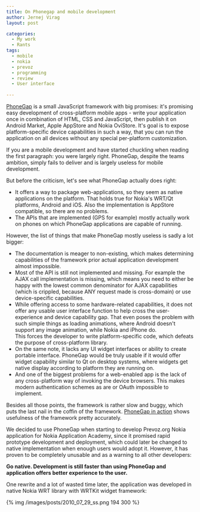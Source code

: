 ```yaml
---
title: On Phonegap and mobile development
author: Jernej Virag
layout: post

categories:
  - My work
  - Rants
tags:
  - mobile
  - nokia
  - prevoz
  - programming
  - review
  - User interface
  
---
```

[PhoneGap][2] is a small JavaScript framework with big promises: it's promising easy development of cross-platform mobile apps - write your application once in combination of HTML, CSS and JavaScript, then publish it on Android Market, Apple AppStore and Nokia OviStore. It's goal is to expose platform-specific device capabilities in such a way, that you can run the application on all devices without any special per-platform customization.

If you are a mobile development and have started chuckling when reading the first paragraph: you were largely right. PhoneGap, despite the teams ambition, simply fails to deliver and is largely useless for mobile development.

But before the criticism, let's see what PhoneGap actually does right:

*   It offers a way to package web-applications, so they seem as native applications on the platform. That holds true for Nokia's WRT/Qt platforms, Android and iOS. Also the implementation is AppStore compatible, so there are no problems.
*   The APIs that are implemented (GPS for example) mostly actually work on phones on which PhoneGap applications are capable of running.

However, the list of things that make PhoneGap mostly useless is sadly a lot bigger:

*   The documentation is meager to non-existing, which makes determining capabilities of the framework prior actual application development almost impossible.
*   Most of the API is still not implemented and missing. For example the AJAX call implementation is missing, which means you need to either be happy with the lowest common denominator for AJAX capabilities (which is crippled, because ANY request made is cross-domain) or use device-specific capabilities.
*   While offering access to some hardware-related capabilities, it does not offer any usable user interface function to help cross the user-experience and device capability gap. That even poses the problem with such simple things as loading animations, where Android doesn't support any image animation, while Nokia and iPhone do.  
    This forces the developer to write platform-specific code, which defeats the purpose of cross-platform library.
*   On the same note, it lacks any UI widget interfaces or ability to create portable interface. PhoneGap would be truly usable if it would offer widget capability similar to Qt on desktop systems, where widgets get native display according to platform they are running on.
*   And one of the biggest problems for a web-enabled app is the lack of any cross-platform way of invoking the device browsers. This makes modern authentication schemes as are or OAuth impossible to implement.

Besides all those points, the framework is rather slow and buggy, which puts the last nail in the coffin of the framework. [PhoneGap in action][1] shows usefulness of the framework pretty accurately.

We decided to use PhoneGap when starting to develop Prevoz.org Nokia application for Nokia Application Academy, since it promised rapid prototype development and deployment, which could later be changed to native implementation when enough users would adopt it. However, it has proven to be completely unusable and as a warning to all other developers:<strong> </strong>

**Go native. Development is still faster than using PhoneGap and application offers better experience to the user.**

One rewrite and a lot of wasted time later, the application was developed in native Nokia WRT library with WRTKit widget framework:

{% img /images/posts/2010_07_29_ss.png 194 300 %}

 [1]: http://www.robcottingham.ca/cartoon/archive/phonegap-in-action/
 [2]: http://www.phonegap.com/